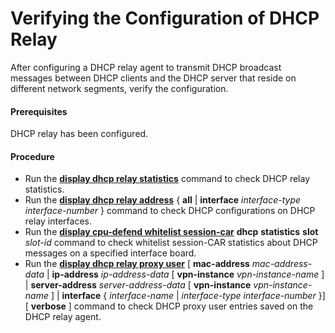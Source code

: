 Verifying the Configuration of DHCP Relay
=========================================

After configuring a DHCP relay agent to transmit DHCP broadcast messages between DHCP clients and the DHCP server that reside on different network segments, verify the configuration.

#### Prerequisites

DHCP relay has been configured.


#### Procedure

* Run the [**display dhcp relay statistics**](cmdqueryname=display+dhcp+relay+statistics) command to check DHCP relay statistics.
* Run the [**display dhcp relay address**](cmdqueryname=display+dhcp+relay+address) { **all** | **interface** *interface-type* *interface-number* } command to check DHCP configurations on DHCP relay interfaces.
* Run the [**display cpu-defend whitelist session-car**](cmdqueryname=display+cpu-defend+whitelist+session-car) **dhcp** **statistics** **slot** *slot-id* command to check whitelist session-CAR statistics about DHCP messages on a specified interface board.
* Run the [**display dhcp relay proxy user**](cmdqueryname=display+dhcp+relay+proxy+user) [ **mac-address** *mac-address-data* | **ip-address** *ip-address-data* [ **vpn-instance** *vpn-instance-name* ] | **server-address** *server-address-data* [ **vpn-instance** *vpn-instance-name* ] | **interface** { *interface-name* | *interface-type* *interface-number* }] [ **verbose** ] command to check DHCP proxy user entries saved on the DHCP relay agent.